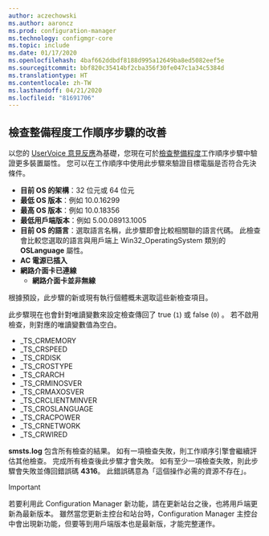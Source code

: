 ```yaml
---
author: aczechowski
ms.author: aaroncz
ms.prod: configuration-manager
ms.technology: configmgr-core
ms.topic: include
ms.date: 01/17/2020
ms.openlocfilehash: 4baf662ddbdf8188d995a12649ba8ed5082eef5e
ms.sourcegitcommit: bbf820c35414bf2cba356f30fe047c1a34c5384d
ms.translationtype: HT
ms.contentlocale: zh-TW
ms.lasthandoff: 04/21/2020
ms.locfileid: "81691706"
---
```

## <a name="improvements-to-check-readiness-task-sequence-step"></a><a name="bkmk_tsready"></a> 檢查整備程度工作順序步驟的改善

<!--6005561-->

以您的 [UserVoice 意見反應](https://configurationmanager.uservoice.com/forums/300492-ideas/suggestions/11011230-add-battery-power-state-check-to-task-sequence-c)為基礎，您現在可於[檢查整備程度](../../../../../osd/understand/task-sequence-steps.md#BKMK_CheckReadiness)工作順序步驟中驗證更多裝置屬性。 您可以在工作順序中使用此步驟來驗證目標電腦是否符合先決條件。

- **目前 OS 的架構**：32 位元或 64 位元
- **最低 OS 版本**：例如 10.0.16299
- **最高 OS 版本**：例如 10.0.18356
- **最低用戶端版本**：例如 5.00.08913.1005
- **目前 OS 的語言**：選取語言名稱，此步驟即會比較相關聯的語言代碼。 此檢查會比較您選取的語言與用戶端上 Win32_OperatingSystem 類別的 **OSLanguage** 屬性。
- **AC 電源已插入**
- **網路介面卡已連線**
  - **網路介面卡並非無線**

根據預設，此步驟的新或現有執行個體概未選取這些新檢查項目。

此步驟現在也會針對唯讀變數來設定檢查傳回了 true (`1`) 或 false (`0`) 。 若不啟用檢查，則對應的唯讀變數值為空白。

- _TS_CRMEMORY
- _TS_CRSPEED
- _TS_CRDISK
- _TS_CROSTYPE
- _TS_CRARCH
- _TS_CRMINOSVER
- _TS_CRMAXOSVER
- _TS_CRCLIENTMINVER
- _TS_CROSLANGUAGE
- _TS_CRACPOWER
- _TS_CRNETWORK
- _TS_CRWIRED

**smsts.log** 包含所有檢查的結果。 如有一項檢查失敗，則工作順序引擎會繼續評估其他檢查。 完成所有檢查後此步驟才會失敗。 如有至少一項檢查失敗，則此步驟會失敗並傳回錯誤碼 **4316**。 此錯誤碼意為「這個操作必需的資源不存在」。

> [!IMPORTANT]
> 若要利用此 Configuration Manager 新功能，請在更新站台之後，也將用戶端更新為最新版本。 雖然當您更新主控台和站台時，Configuration Manager 主控台中會出現新功能，但要等到用戶端版本也是最新版，才能完整運作。
